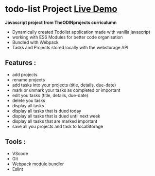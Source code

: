 # todo-list Project [Live Demo](https://tusharupa.github.io/TodoListProject/) 


**Javascript project from TheODINprojects curriculumn**

- Dynamically created Todolist application made with vanilla javascript
- working with ES6 Modules for better code organisation
- Bundled with Webpack
- Tasks and Projects stored locally with the webstorage API

## Features :

- add projects
- rename projects
- add tasks into your projects (title, details, due-date)
- mark or unmark your tasks as completed or important
- edit you tasks (title, details, due-date)
- delete you tasks
- display all tasks
- display all tasks that is dued today
- display all tasks that is dued until next week
- display all tasks that are marked important
- save all you projects and task to localStorage


## Tools :
- VScode
- Git
- Webpack module bundler
- Eslint
